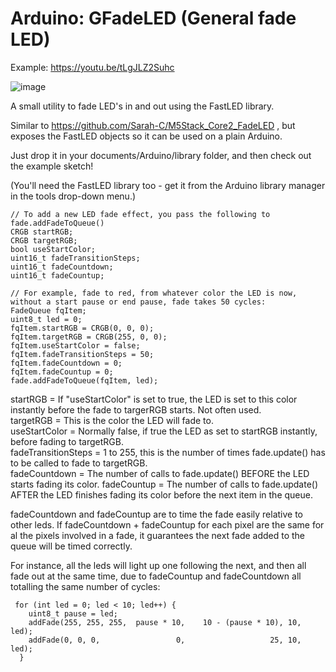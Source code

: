 # Arduino: GFadeLED (General fade LED)

Example: https://youtu.be/tLgJLZ2Suhc

![image](https://user-images.githubusercontent.com/1586332/130353394-92d04cc5-3ed3-43e0-ba11-f519120c750f.png)

A small utility to fade LED's in and out using the FastLED library.

Similar to https://github.com/Sarah-C/M5Stack_Core2_FadeLED , but exposes the FastLED objects so it can be used on a plain Arduino.


Just drop it in your documents/Arduino/library folder, and then check out the example sketch!

(You'll need the FastLED library too - get it from the Arduino library manager in the tools drop-down menu.)

    // To add a new LED fade effect, you pass the following to fade.addFadeToQueue()
    CRGB startRGB;
    CRGB targetRGB;
    bool useStartColor;
    uint16_t fadeTransitionSteps;
    uint16_t fadeCountdown;
    uint16_t fadeCountup;

    // For example, fade to red, from whatever color the LED is now, without a start pause or end pause, fade takes 50 cycles:
    FadeQueue fqItem;
    uint8_t led = 0;
    fqItem.startRGB = CRGB(0, 0, 0);
    fqItem.targetRGB = CRGB(255, 0, 0);
    fqItem.useStartColor = false;
    fqItem.fadeTransitionSteps = 50;
    fqItem.fadeCountdown = 0;
    fqItem.fadeCountup = 0;
    fade.addFadeToQueue(fqItem, led);
  
  
startRGB = If "useStartColor" is set to true, the LED is set to this color instantly before the fade to targerRGB starts. Not often used.           
targetRGB = This is the color the LED will fade to.             
useStartColor = Normally false, if true the LED as set to startRGB instantly, before fading to targetRGB.            
fadeTransitionSteps = 1 to 255, this is the number of times fade.update() has to be called to fade to targetRGB.             
fadeCountdown = The number of calls to fade.update() BEFORE the LED starts fading its color.
fadeCountup = The number of calls to fade.update() AFTER the LED finishes fading its color before the next item in the queue.

fadeCountdown and fadeCountup are to time the fade easily relative to other leds.
If fadeCountdown + fadeCountup for each pixel are the same for al the pixels involved in a fade, it guarantees the next fade added to the queue will be timed correctly.

For instance, all the leds will light up one following the next, and then all fade out at the same time, due to fadeCountup and fadeCountdown all totalling the same number of cycles:

     for (int led = 0; led < 10; led++) {
        uint8_t pause = led;
        addFade(255, 255, 255,  pause * 10,    10 - (pause * 10), 10, led);
        addFade(0, 0, 0,                 0,                   25, 10, led);
      }
     


